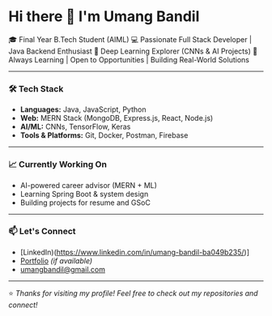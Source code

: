 # Hi there 👋 I'm Umang Bandil

🎓 Final Year B.Tech Student (AIML)
💻 Passionate Full Stack Developer | Java Backend Enthusiast
🧠 Deep Learning Explorer (CNNs & AI Projects)
🚀 Always Learning | Open to Opportunities | Building Real-World Solutions

---

### 🛠 Tech Stack

* **Languages:** Java, JavaScript, Python
* **Web:** MERN Stack (MongoDB, Express.js, React, Node.js)
* **AI/ML:** CNNs, TensorFlow, Keras
* **Tools & Platforms:** Git, Docker, Postman, Firebase

---

### 📈 Currently Working On

* AI-powered career advisor (MERN + ML)
* Learning Spring Boot & system design
* Building projects for resume and GSoC

---

### 📫 Let's Connect

* [LinkedIn)(https://www.linkedin.com/in/umang-bandil-ba049b235/)]
* [Portfolio](https://your-portfolio-link.com) *(if available)*
* [umangbandil@gmail.com](mailto:umangbandil269@gmail.com)

---

⭐️ *Thanks for visiting my profile! Feel free to check out my repositories and connect!*
